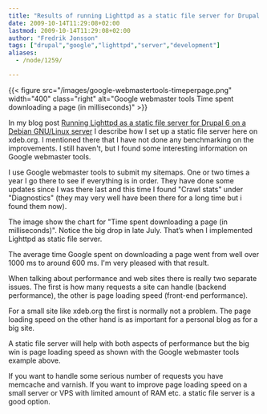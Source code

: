 ```yaml
---
title: "Results of running Lighttpd as a static file server for Drupal 6"
date: 2009-10-14T11:29:08+02:00
lastmod: 2009-10-14T11:29:08+02:00
author: "Fredrik Jonsson"
tags: ["drupal","google","lighttpd","server","development"]
aliases:
  - /node/1259/

---
```


{{< figure src="/images/google-webmastertools-timeperpage.png" width="400" class="right" alt="Google webmaster tools   Time spent downloading a page (in milliseconds)" >}}

In my blog post [Running Lighttpd as a static file server for Drupal 6 on a Debian GNU/Linux server](/node/1221) I describe how I set up a static file server here on xdeb.org. I mentioned there that I have not done any benchmarking on the improvements. I still haven't, but I found some interesting information on Google webmaster tools.

I use Google webmaster tools to submit my sitemaps. One or two times a year I go there to see if everything is in order. They have done some updates since I was there last and this time I found "Crawl stats" under "Diagnostics" (they may very well have been there for a long time but i found them now).

The image show the chart for "Time spent downloading a page (in milliseconds)". Notice the big drop in late July. That’s when I implemented Lighttpd as static file server.

The average time Google spent on downloading a page went from well over 1000 ms to around 600 ms. I'm very pleased with that result.

When talking about performance and web sites there is really two separate issues. The first is how many requests a site can handle (backend performance), the other is page loading speed (front-end performance).

For a small site like xdeb.org the first is normally not a problem. The page loading speed on the other hand is as important for a personal blog as for a big site. 

A static file server will help with both aspects of performance but the big win is page loading speed as shown with the Google webmaster tools example above.

If you want to handle some serious number of requests you have memcache and varnish. If you want to improve page loading speed on a small server or VPS with limited amount of RAM etc. a static file server is a good option.

